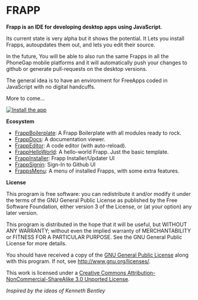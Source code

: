 FRAPP
=======

**Frapp is an IDE for developing desktop apps using JavaScript.**

Its current state is very alpha but it shows the potential. It Lets you install Frapps, autoupdates them out, and lets you edit their source.

In the future, You will be able to also run the same Frapps in all the PhoneGap mobile platforms and it will automatically push your changes to github or generate pull-requests on the desktop versions.

The general idea is to have an environment for FreeApps coded in JavaScript with no digital handcuffs.

More to come...

[![Install the app](https://raw.github.com/danielesteban/Frapp/master/screenshot.jpg)](https://github.com/danielesteban/Frapp/releases/download/v0.0.4/Frapp-OSX.zip)

**Ecosystem**
 - [FrappBoilerplate](https://github.com/danielesteban/FrappBoilerplate): A Frapp Boilerplate with all modules ready to rock.
 - [FrappDocs](https://github.com/danielesteban/FrappDocs): A documentation viewer.
 - [FrappEditor](https://github.com/danielesteban/FrappEditor): A code editor (with auto-reload).
 - [FrappHelloWorld](https://github.com/danielesteban/FrappHelloWorld): A hello-world Frapp. Just the basic template.
 - [FrappInstaller](https://github.com/danielesteban/FrappInstaller): Frapp Installer/Updater UI
 - [FrappSignin](https://github.com/danielesteban/FrappSignin): Sign-In to Github UI
 - [FrappsMenu](https://github.com/danielesteban/FrappsMenu): A menu of installed Frapps, with some extra features.

**License**

This program is free software: you can redistribute it and/or modify
it under the terms of the GNU General Public License as published by
the Free Software Foundation, either version 3 of the License, or
(at your option) any later version.

This program is distributed in the hope that it will be useful,
but WITHOUT ANY WARRANTY; without even the implied warranty of
MERCHANTABILITY or FITNESS FOR A PARTICULAR PURPOSE.  See the
GNU General Public License for more details.

You should have received a copy of the [GNU General Public License](https://github.com/danielesteban/Frapp/blob/master/LICENSE) along with this program. If not, see <http://www.gnu.org/licenses/>.

This work is licensed under a [Creative Commons Attribution-NonCommercial-ShareAlike 3.0 Unported License](https://github.com/danielesteban/Frapp/blob/master/LICENSE).

_Inspired by the ideas of Kenneth Bentley_

